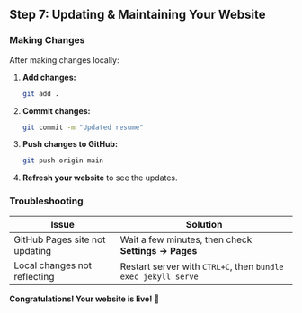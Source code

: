 ## **Step 7: Updating & Maintaining Your Website**

### **Making Changes**
After making changes locally:
1. **Add changes:**
   ```sh
   git add .
   ```
2. **Commit changes:**
   ```sh
   git commit -m "Updated resume"
   ```
3. **Push changes to GitHub:**
   ```sh
   git push origin main
   ```
4. **Refresh your website** to see the updates.

### **Troubleshooting**
| Issue | Solution |
|-------|----------|
| GitHub Pages site not updating | Wait a few minutes, then check **Settings → Pages** |
| Local changes not reflecting | Restart server with `CTRL+C`, then `bundle exec jekyll serve` |

**Congratulations! Your website is live! 🎉**

